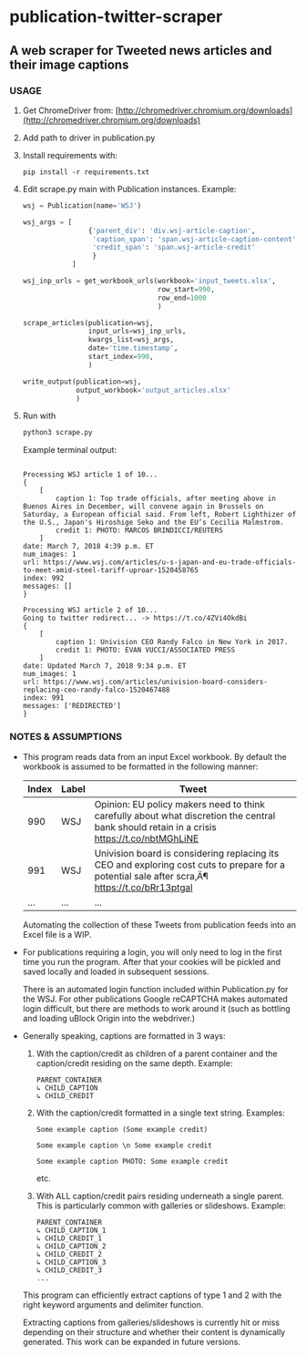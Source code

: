 # publication-twitter-scraper

## A web scraper for Tweeted news articles and their image captions

### USAGE

1. Get ChromeDriver from:
    [http://chromedriver.chromium.org/downloads](http://chromedriver.chromium.org/downloads)
2. Add path to driver in publication.py
3. Install requirements with:

    ```pip install -r requirements.txt```
4. Edit scrape.py main with Publication instances. Example:
    ```python
    wsj = Publication(name='WSJ')

    wsj_args = [
                    {'parent_div': 'div.wsj-article-caption',
                     'caption_span': 'span.wsj-article-caption-content',
                     'credit_span': 'span.wsj-article-credit'
                     }
                ]

    wsj_inp_urls = get_workbook_urls(workbook='input_tweets.xlsx',
                                     row_start=990,
                                     row_end=1000
                                     )

    scrape_articles(publication=wsj,
                    input_urls=wsj_inp_urls,
                    kwargs_list=wsj_args,
                    date='time.timestamp',
                    start_index=990,
                    )

    write_output(publication=wsj,
                 output_workbook='output_articles.xlsx'
                 )
    ```
5. Run with
    ```python
    python3 scrape.py
    ```

    Example terminal output:
    ```

    Processing WSJ article 1 of 10...
    {
        [
            caption 1: Top trade officials, after meeting above in Buenos Aires in December, will convene again in Brussels on Saturday, a European official said. From left, Robert Lighthizer of the U.S., Japan's Hiroshige Seko and the EU’s Cecilia Malmstrom.
            credit 1: PHOTO: MARCOS BRINDICCI/REUTERS
        ]
    date: March 7, 2018 4:39 p.m. ET
    num_images: 1
    url: https://www.wsj.com/articles/u-s-japan-and-eu-trade-officials-to-meet-amid-steel-tariff-uproar-1520458765
    index: 992
    messages: []
    }

    Processing WSJ article 2 of 10...
    Going to twitter redirect... -> https://t.co/4ZVi4OkdBi
    {
        [
            caption 1: Univision CEO Randy Falco in New York in 2017.
            credit 1: PHOTO: EVAN VUCCI/ASSOCIATED PRESS
        ]
    date: Updated March 7, 2018 9:34 p.m. ET
    num_images: 1
    url: https://www.wsj.com/articles/univision-board-considers-replacing-ceo-randy-falco-1520467488
    index: 991
    messages: ['REDIRECTED']
    }
    ```

### NOTES & ASSUMPTIONS

* This program reads data from an input Excel workbook.
    By default the workbook is assumed to be formatted in the
    following manner:

    Index | Label | Tweet
    ------------ | ------------- | -------------
    990 | WSJ | Opinion: EU policy makers need to think carefully about what discretion the central bank should retain in a crisis https://t.co/nbtMGhLiNE
    991 | WSJ | Univision board is considering replacing its CEO and exploring cost cuts to prepare for a potential sale after scra‚Ä¶ https://t.co/bRr13ptgal
    ... | ... | ...

    Automating the collection of these Tweets from publication feeds into an Excel file is a WIP.

* For publications requiring a login, you will only need to log in the first time you run the program. After that your cookies will be pickled and saved locally and loaded in subsequent sessions.

    There is an automated login function included within Publication.py for the WSJ. For other publications Google reCAPTCHA makes automated login difficult, but there are methods to work around it (such as bottling and loading uBlock Origin into the webdriver.)



* Generally speaking, captions are formatted in 3 ways:
    1. With the caption/credit as children of a parent container
    and the caption/credit residing on the same depth. Example:
        ```
        PARENT_CONTAINER
        ↳ CHILD_CAPTION
        ↳ CHILD_CREDIT
        ```
    2. With the caption/credit formatted in a single text string.
        Examples:
        ```
        Some example caption (Some example credit)
        ```

        ```
        Some example caption \n Some example credit
        ```

        ```
        Some example caption PHOTO: Some example credit
        ```

        etc.

    3. With ALL caption/credit pairs residing underneath a single       parent. This is particularly common with galleries or slideshows. Example:
        ```
        PARENT_CONTAINER
        ↳ CHILD_CAPTION_1
        ↳ CHILD_CREDIT_1
        ↳ CHILD_CAPTION_2
        ↳ CHILD_CREDIT_2
        ↳ CHILD_CAPTION_3
        ↳ CHILD_CREDIT_3
        ...
        ```

    This program can efficiently extract captions of type 1 and 2 with the right keyword arguments and delimiter function.



    Extracting captions from galleries/slideshows is currently hit
    or miss depending on their structure and whether their content is dynamically generated. This work can be expanded in future versions.
